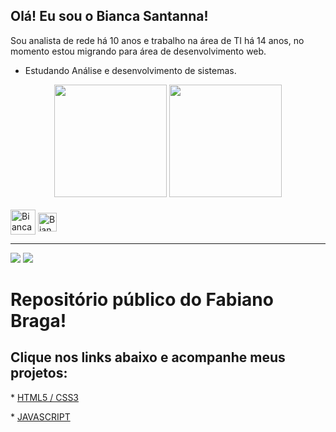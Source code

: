 ## Olá! Eu sou o Bianca Santanna!

<p>Sou analista de rede há 10 anos e trabalho na área de TI há 14 anos, no momento estou migrando para área de desenvolvimento web. </p>

- Estudando Análise e desenvolvimento de sistemas.


<div align="center">
  <img height="180em" src="https://github-readme-stats.vercel.app/api?username=bibiisantanna&layout=compact&langs_count=7&theme=dracula"/>
  <img height="180em" src="https://github-readme-stats.vercel.app/api/top-langs/?username=bibiisantanna&layout=compact&langs_count=7&theme=dracula"/>
</div>

<div style="display: inline_block"><br>
  
  <img align="center" alt="Bianca-Sanatanna-MySqL" heigth="30" width="40"  src="https://cdn.jsdelivr.net/gh/devicons/devicon/icons/mysql/mysql-original-wordmark.svg"/>  
  <img align="center" alt="Bianca-Sanatanna-MySqL" heigth="30" width="30" src="https://cdn.creazilla.com/icons/3254252/python-icon-md.png"/>
  </div>

---


 <div>
  <a href="https://www.instagram.com/bibiisantanna/" target="_blank"><img src="https://img.shields.io/badge/Instagram-E4405F?style=for-the-badge&logo=instagram&logoColor=white" target="_blank"></a>
  <a href="https://www.linkedin.com/in/bianca-sant-anna-8b68b51b2/" target="_blank"><img src="https://img.shields.io/badge/-LinkedIn-%230077B5?style=for-the-badge&logo=linkedin&logoColor=white" target="_blank"></a> 
 </div>
  
  # Repositório público do Fabiano Braga!
  
  ## Clique nos links abaixo e acompanhe meus projetos:
 
<p>* <a href="https://bibiisantanna.github.io/Otimizacao-de-Logistica-para-Entregas
/Projeto-logistica/index.html" target="_blank">HTML5 / CSS3</a></p> 
  
 <p>* <a href="https://fabiano-braga.github.io/JavaScript/desafios/index.html" target="_blank">JAVASCRIPT</a></p>
  
